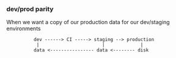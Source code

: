 ### dev/prod parity

When we want a copy of our production data for our dev/staging environments

```
          dev ------> CI -----> staging --> production
           |                       |             |
          data <---------------- data <-------- disk
```